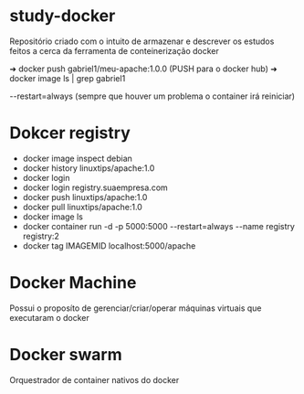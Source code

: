 # study-docker
Repositório criado com o intuito de armazenar e descrever os estudos feitos a cerca da ferramenta de conteinerização docker

➜ docker push gabriel1/meu-apache:1.0.0 (PUSH para o docker hub)
➜ docker image ls | grep gabriel1

--restart=always (sempre que houver um problema o container irá reiniciar)


# Dokcer registry

* docker image inspect debian
* docker history linuxtips/apache:1.0
* docker login
* docker login registry.suaempresa.com
* docker push linuxtips/apache:1.0
* docker pull linuxtips/apache:1.0
* docker image ls
* docker container run -d -p 5000:5000 --restart=always --name registry registry:2
* docker tag IMAGEMID localhost:5000/apache

# Docker Machine

Possui o proposíto de gerenciar/criar/operar máquinas virtuais que executaram o docker

# Docker swarm

Orquestrador de container nativos do docker